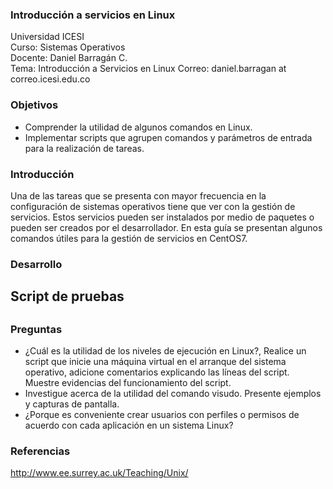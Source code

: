 ### Introducción a servicios en Linux
Universidad ICESI  
Curso: Sistemas Operativos  
Docente: Daniel Barragán C.  
Tema: Introducción a Servicios en Linux 
Correo: daniel.barragan at correo.icesi.edu.co   

### Objetivos
* Comprender la utilidad de algunos comandos en Linux.
* Implementar scripts que agrupen comandos y parámetros de entrada para la realización de tareas. 

### Introducción
Una de las tareas que se presenta con mayor frecuencia en la configuración de sistemas operativos tiene que ver con la gestión de servicios. Estos servicios pueden ser instalados por medio de paquetes o pueden ser creados por el desarrollador.
En esta guía se presentan algunos comandos útiles para la gestión de servicios en CentOS7.

### Desarrollo

## Script de pruebas
##

### Preguntas
* ¿Cuál es la utilidad de los niveles de ejecución en Linux?, Realice un script que inicie una máquina virtual en el arranque del sistema operativo, adicione comentarios explicando las líneas del script. Muestre evidencias del funcionamiento del script.
* Investigue acerca de la utilidad del comando visudo. Presente ejemplos y capturas de pantalla. 
* ¿Porque es conveniente crear usuarios con perfiles o permisos de acuerdo con cada aplicación en un sistema Linux?

### Referencias
http://www.ee.surrey.ac.uk/Teaching/Unix/
